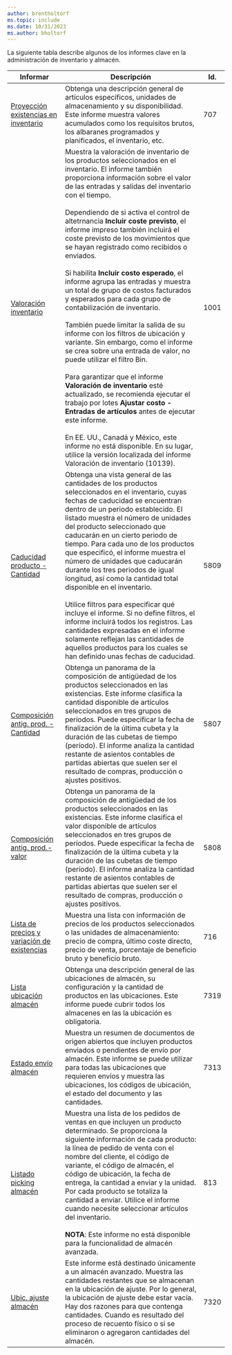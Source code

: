 ```yaml
---
author: brentholtorf
ms.topic: include
ms.date: 10/31/2023
ms.author: bholtorf
---
```


La siguiente tabla describe algunos de los informes clave en la administración de inventario y almacén.

| Informar | Descripción | Id. | 
|---------|---------|---------|
|[Proyección existencias en inventario](https://businesscentral.dynamics.com?report=707)|Obtenga una descripción general de artículos específicos, unidades de almacenamiento y su disponibilidad. Este informe muestra valores acumulados como los requisitos brutos, los albaranes programados y planificados, el inventario, etc. |707|
|[Valoración inventario](https://businesscentral.dynamics.com?report=1001)|Muestra la valoración de inventario de los productos seleccionados en el inventario. El informe también proporciona información sobre el valor de las entradas y salidas del inventario con el tiempo.<br><br>Dependiendo de si activa el control de altetrnancia **Incluir coste previsto**, el informe impreso también incluirá el coste previsto de los movimientos que se hayan registrado como recibidos o enviados.<br><br>Si habilita **Incluir costo esperado**, el informe agrupa las entradas y muestra un total de grupo de costos facturados y esperados para cada grupo de contabilización de inventario.<br><br>También puede limitar la salida de su informe con los filtros de ubicación y variante. Sin embargo, como el informe se crea sobre una entrada de valor, no puede utilizar el filtro Bin.<br><br>Para garantizar que el informe **Valoración de inventario** esté actualizado, se recomienda ejecutar el trabajo por lotes **Ajustar costo - Entradas de artículos** antes de ejecutar este informe.<br><br>En EE. UU., Canadá y México, este informe no está disponible. En su lugar, utilice la versión localizada del informe Valoración de inventario (10139).|1001|
|[Caducidad producto - Cantidad](https://businesscentral.dynamics.com?report=5809)|Obtenga una vista general de las cantidades de los productos seleccionados en el inventario, cuyas fechas de caducidad se encuentran dentro de un periodo establecido. El listado muestra el número de unidades del producto seleccionado que caducarán en un cierto periodo de tiempo. Para cada uno de los productos que especificó, el informe muestra el número de unidades que caducarán durante los tres periodos de igual longitud, así como la cantidad total disponible en el inventario.<br><br>Utilice filtros para especificar qué incluye el informe. Si no define filtros, el informe incluirá todos los registros. Las cantidades expresadas en el informe solamente reflejan las cantidades de aquellos productos para los cuales se han definido unas fechas de caducidad.|5809|
|[Composición antig. prod. - Cantidad](https://businesscentral.dynamics.com?report=5807)|Obtenga un panorama de la composición de antigüedad de los productos seleccionados en las existencias. Este informe clasifica la cantidad disponible de artículos seleccionados en tres grupos de períodos. Puede especificar la fecha de finalización de la última cubeta y la duración de las cubetas de tiempo (período). El informe analiza la cantidad restante de asientos contables de partidas abiertas que suelen ser el resultado de compras, producción o ajustes positivos.|5807|
|[Composición antig. prod.-valor](https://businesscentral.dynamics.com?report=5808)|Obtenga un panorama de la composición de antigüedad de los productos seleccionados en las existencias. Este informe clasifica el valor disponible de artículos seleccionados en tres grupos de períodos. Puede especificar la fecha de finalización de la última cubeta y la duración de las cubetas de tiempo (período). El informe analiza la cantidad restante de asientos contables de partidas abiertas que suelen ser el resultado de compras, producción o ajustes positivos.|5808|
|[Lista de precios y variación de existencias](https://businesscentral.dynamics.com?report=716)|Muestra una lista con información de precios de los productos seleccionados o las unidades de almacenamiento: precio de compra, último coste directo, precio de venta, porcentaje de beneficio bruto y beneficio bruto. |716|
|[Lista ubicación almacén](https://businesscentral.dynamics.com?report=7319)|Obtenga una descripción general de las ubicaciones de almacén, su configuración y la cantidad de productos en las ubicaciones. Este informe puede cubrir todos los almacenes en las la ubicación es obligatoria. |7319|
|[Estado envío almacén](https://businesscentral.dynamics.com?report=7313)|Muestra un resumen de documentos de origen abiertos que incluyen productos enviados o pendientes de envío por almacén. Este informe se puede utilizar para todas las ubicaciones que requieren envíos y muestra las ubicaciones, los códigos de ubicación, el estado del documento y las cantidades.|7313|
|[Listado picking almacén](https://businesscentral.dynamics.com?report=813)|Muestra una lista de los pedidos de ventas en que incluyen un producto determinado. Se proporciona la siguiente información de cada producto: la línea de pedido de venta con el nombre del cliente, el código de variante, el código de almacén, el código de ubicación, la fecha de entrega, la cantidad a enviar y la unidad. Por cada producto se totaliza la cantidad a enviar. Utilice el informe cuando necesite seleccionar artículos del inventario.<br><br>**NOTA**: Este informe no está disponible para la funcionalidad de almacén avanzada.|813|
|[Ubic. ajuste almacén](https://businesscentral.dynamics.com?report=7320)|Este informe está destinado únicamente a un almacén avanzado. Muestra las cantidades restantes que se almacenan en la ubicación de ajuste. Por lo general, la ubicación de ajuste debe estar vacía. Hay dos razones para que contenga cantidades. Cuando es resultado del proceso de recuento físico o si se eliminaron o agregaron cantidades del almacén.|7320|
